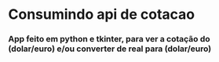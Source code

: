 # Consumindo api de cotacao
### App feito em python e tkinter, para ver a cotação do (dolar/euro) e/ou converter de real para (dolar/euro) ###
